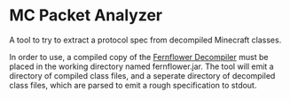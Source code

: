 # MC Packet Analyzer

A tool to try to extract a protocol spec from decompiled Minecraft classes.

In order to use, a compiled copy of the [Fernflower Decompiler](https://github.com/fesh0r/fernflower) must be placed in the working directory named fernflower.jar. The tool will emit a directory of compiled class files, and a seperate directory of decompiled class files, which are parsed to emit a rough specification to stdout.
